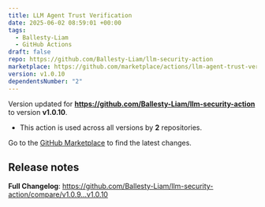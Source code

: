```yaml
---
title: LLM Agent Trust Verification
date: 2025-06-02 08:59:01 +00:00
tags:
  - Ballesty-Liam
  - GitHub Actions
draft: false
repo: https://github.com/Ballesty-Liam/llm-security-action
marketplace: https://github.com/marketplace/actions/llm-agent-trust-verification
version: v1.0.10
dependentsNumber: "2"
---
```



Version updated for **https://github.com/Ballesty-Liam/llm-security-action** to version **v1.0.10**.
- This action is used across all versions by **2** repositories.

Go to the [GitHub Marketplace](https://github.com/marketplace/actions/llm-agent-trust-verification) to find the latest changes.

## Release notes

**Full Changelog**: https://github.com/Ballesty-Liam/llm-security-action/compare/v1.0.9...v1.0.10

